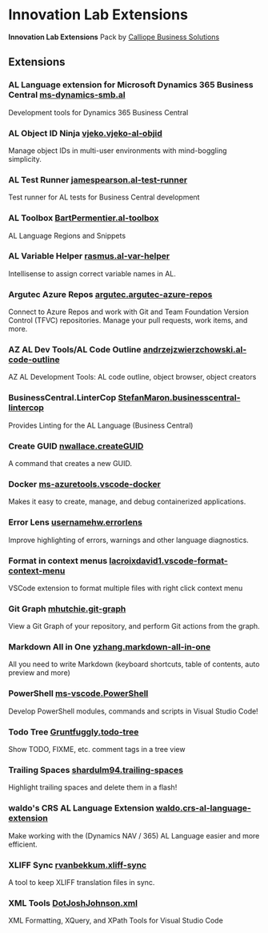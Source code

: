# Innovation Lab Extensions

**Innovation Lab Extensions** Pack by [Calliope Business Solutions](https://www.groupe-calliope.com)

## Extensions

### AL Language extension for Microsoft Dynamics 365 Business Central [ms-dynamics-smb.al](https://marketplace.visualstudio.com/items?itemName=ms-dynamics-smb.al)

Development tools for Dynamics 365 Business Central

### AL Object ID Ninja [vjeko.vjeko-al-objid](https://marketplace.visualstudio.com/items?itemName=vjeko.vjeko-al-objid)

Manage object IDs in multi-user environments with mind-boggling simplicity.

### AL Test Runner [jamespearson.al-test-runner](https://marketplace.visualstudio.com/items?itemName=jamespearson.al-test-runner)

Test runner for AL tests for Business Central development

### AL Toolbox [BartPermentier.al-toolbox](https://marketplace.visualstudio.com/items?itemName=BartPermentier.al-toolbox)

AL Language Regions and Snippets

### AL Variable Helper [rasmus.al-var-helper](https://marketplace.visualstudio.com/items?itemName=rasmus.al-var-helper)

Intellisense to assign correct variable names in AL.

### Argutec Azure Repos [argutec.argutec-azure-repos](https://marketplace.visualstudio.com/items?itemName=argutec.argutec-azure-repos)

Connect to Azure Repos and work with Git and Team Foundation Version Control (TFVC) repositories. Manage your pull requests, work items, and more.

### AZ AL Dev Tools/AL Code Outline [andrzejzwierzchowski.al-code-outline](https://marketplace.visualstudio.com/items?itemName=andrzejzwierzchowski.al-code-outline)

AZ AL Development Tools: AL code outline, object browser, object creators

### BusinessCentral.LinterCop [StefanMaron.businesscentral-lintercop](https://marketplace.visualstudio.com/items?itemName=StefanMaron.businesscentral-lintercop)

Provides Linting for the AL Language (Business Central)

### Create GUID [nwallace.createGUID](https://marketplace.visualstudio.com/items?itemName=nwallace.createGUID)

A command that creates a new GUID.

### Docker [ms-azuretools.vscode-docker](https://marketplace.visualstudio.com/items?itemName=ms-azuretools.vscode-docker)

Makes it easy to create, manage, and debug containerized applications.

### Error Lens [usernamehw.errorlens](https://marketplace.visualstudio.com/items?itemName=usernamehw.errorlens)

Improve highlighting of errors, warnings and other language diagnostics.

### Format in context menus [lacroixdavid1.vscode-format-context-menu](https://marketplace.visualstudio.com/items?itemName=lacroixdavid1.vscode-format-context-menu)

VSCode extension to format multiple files with right click context menu

### Git Graph [mhutchie.git-graph](https://marketplace.visualstudio.com/items?itemName=mhutchie.git-graph)

View a Git Graph of your repository, and perform Git actions from the graph.

### Markdown All in One [yzhang.markdown-all-in-one](https://marketplace.visualstudio.com/items?itemName=yzhang.markdown-all-in-one)

All you need to write Markdown (keyboard shortcuts, table of contents, auto preview and more)

### PowerShell [ms-vscode.PowerShell](https://marketplace.visualstudio.com/items?itemName=ms-vscode.PowerShell)

Develop PowerShell modules, commands and scripts in Visual Studio Code!

### Todo Tree [Gruntfuggly.todo-tree](https://marketplace.visualstudio.com/items?itemName=Gruntfuggly.todo-tree)

Show TODO, FIXME, etc. comment tags in a tree view

### Trailing Spaces [shardulm94.trailing-spaces](https://marketplace.visualstudio.com/items?itemName=shardulm94.trailing-spaces)

Highlight trailing spaces and delete them in a flash!

### waldo's CRS AL Language Extension [waldo.crs-al-language-extension](https://marketplace.visualstudio.com/items?itemName=waldo.crs-al-language-extension)

Make working with the (Dynamics NAV / 365) AL Language easier and more efficient.

### XLIFF Sync [rvanbekkum.xliff-sync](https://marketplace.visualstudio.com/items?itemName=rvanbekkum.xliff-sync)

A tool to keep XLIFF translation files in sync.

### XML Tools [DotJoshJohnson.xml](https://marketplace.visualstudio.com/items?itemName=DotJoshJohnson.xml)

XML Formatting, XQuery, and XPath Tools for Visual Studio Code
